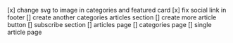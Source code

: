 [x] change svg to image in categories and featured card
[x] fix social link in footer
[] create another categories articles section
[] create more article button
[] subscribe section
[] articles page
[] categories page
[] single article page